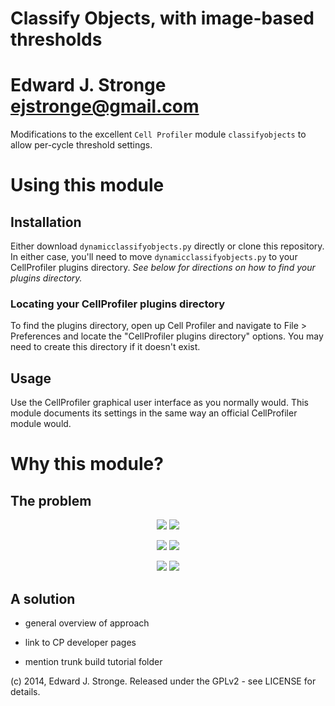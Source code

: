 

# Classify Objects, with image-based thresholds

# Edward J. Stronge <ejstronge@gmail.com>

Modifications to the excellent `Cell Profiler` module `classifyobjects` to allow
per-cycle threshold settings.

# Using this module

## Installation

Either download `dynamicclassifyobjects.py` directly or clone this repository.
In either case, you'll need to move `dynamicclassifyobjects.py` to your
CellProfiler plugins directory. 
*See below for directions on how to find your plugins directory.*

### Locating your CellProfiler plugins directory

To find the plugins directory, open up Cell Profiler and navigate to
File > Preferences and locate the "CellProfiler plugins directory" options.
You may need to create this directory if it doesn't exist.

## Usage

Use the CellProfiler graphical user interface as you normally would. This
module documents its settings in the same way an official CellProfiler module
would.

# Why this module?


## The problem

<p align="center">
<img src="https://github.com/ejstronge/ /tests/input_images/large_img.png"></img>
<img src="https://github.com/ejstronge/ /tests/input_images/small_img.png"></img>
</p>

<p align="center">
<img src="https://github.com/ejstronge/ /tests/classification_output/large_img_static.png"></img>
<img src="https://github.com/ejstronge/ /tests/classification_output/small_img_static.png"></img>
</p>

<p align="center">
<img src="https://github.com/ejstronge/ /tests/classification_output/large_img_dynamic.png"></img>
<img src="https://github.com/ejstronge/ /tests/classification_output/small_img_dynamic.png"></img>
</p>

## A solution

* general overview of approach

* link to CP developer pages
* mention trunk build tutorial folder

(c) 2014, Edward J. Stronge. Released under the GPLv2 - see LICENSE for 
details.
